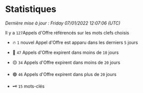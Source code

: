# Statistiques


_Dernière mise à jour : Friday 07/01/2022 12:07:06 (UTC)_ 

Il y a `127`Appels d'Offre référencés sur les mots clefs choisis

- 🔥 `1` nouvel Appel d'Offre est apparu dans les derniers `5` jours
- 🔴  `47` Appels d'Offre expirent dans moins de `10` jours
- 🟡  `34` Appels d'Offre expirent dans moins de `20` jours
- 🟢  `46` Appels d'Offre expirent dans plus de `20` jours

- 🗝 `15` mots-clés